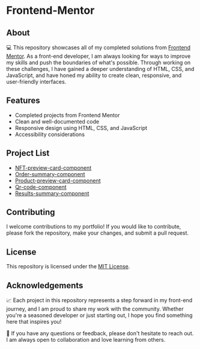 # Frontend-Mentor

## About

💻 This repository showcases all of my completed solutions from [Frontend Mentor](https://www.frontendmentor.io/). As a front-end developer, I am always looking for ways to improve my skills and push the boundaries of what's possible. Through working on these challenges, I have gained a deeper understanding of HTML, CSS, and JavaScript, and have honed my ability to create clean, responsive, and user-friendly interfaces. 

## Features

- Completed projects from Frontend Mentor
- Clean and well-documented code
- Responsive design using HTML, CSS, and JavaScript
- Accessibility considerations

## Project List

- [NFT-preview-card-component](https://github.com/timscore25/frontend-mentor/nft-preview-card-component)
- [Order-summary-component](https://github.com/tiscore25/frontend-mentor/order-summary-component)
- [Product-preview-card-component](https://github.com/timscore25/frontend-mentor/product-preview-card-component)
- [Qr-code-component](https://github.com/timscore25/frontend-mentor/qr-code-component)
- [Results-summary-component](https://github.com/timscore25/frontend-mentor/results-summary-component)

## Contributing

I welcome contributions to my portfolio! If you would like to contribute, please fork the repository, make your changes, and submit a pull request.

## License

This repository is licensed under the [MIT License](LICENSE.md).

## Acknowledgements

📈 Each project in this repository represents a step forward in my front-end journey, and I am proud to share my work with the community. Whether you're a seasoned developer or just starting out, I hope you find something here that inspires you!

💬 If you have any questions or feedback, please don't hesitate to reach out. I am always open to collaboration and love learning from others. 

